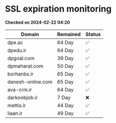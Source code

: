 # SSL expiration monitoring

**Checked on 2024-02-22 04:20**

| Domain | Remained | Status       |
|--------|----------|--------------|
| dpe.ac     | 64 Day   | ✅ |
| dpedu.ir     | 64 Day   | ✅ |
| dpgoal.com     | 39 Day   | ✅ |
| dpmaharat.com     | 50 Day   | ✅ |
| borhanbs.ir     | 65 Day   | ✅ |
| danesh-online.com     | 65 Day   | ✅ |
| ava-crm.ir     | 64 Day   | ✅ |
| darkoobjob.ir     | 7 Day   | ❌ |
| mettis.ir     | 44 Day   | ✅ |
| liaan.ir     | 49 Day   | ✅ |
